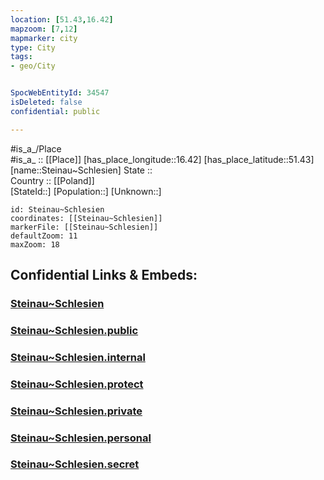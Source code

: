 ```yaml
---
location: [51.43,16.42] 
mapzoom: [7,12] 
mapmarker: city 
type: City
tags:
- geo/City


SpocWebEntityId: 34547
isDeleted: false
confidential: public

---
```

#is_a_/Place  
#is_a_ :: [[Place]] 
[has_place_longitude::16.42] 
[has_place_latitude::51.43] 
[name::Steinau~Schlesien] 
State ::  
Country :: [[Poland]]  
[StateId::] 
[Population::] 
[Unknown::] 


```leaflet
id: Steinau~Schlesien
coordinates: [[Steinau~Schlesien]] 
markerFile: [[Steinau~Schlesien]] 
defaultZoom: 11 
maxZoom: 18
```


## Confidential Links & Embeds: 

### [Steinau~Schlesien](/_Standards/Earth/Continent/Europe/Europe~East/Poland/Provinces~Poland/Lower_Silesian/City/Steinau~Schlesien.md) 

### [Steinau~Schlesien.public](/_public/Earth/Continent/Europe/Europe~East/Poland/Provinces~Poland/Lower_Silesian/City/Steinau~Schlesien.public.md) 

### [Steinau~Schlesien.internal](/_internal/Earth/Continent/Europe/Europe~East/Poland/Provinces~Poland/Lower_Silesian/City/Steinau~Schlesien.internal.md) 

### [Steinau~Schlesien.protect](/_protect/Earth/Continent/Europe/Europe~East/Poland/Provinces~Poland/Lower_Silesian/City/Steinau~Schlesien.protect.md) 

### [Steinau~Schlesien.private](/_private/Earth/Continent/Europe/Europe~East/Poland/Provinces~Poland/Lower_Silesian/City/Steinau~Schlesien.private.md) 

### [Steinau~Schlesien.personal](/_personal/Earth/Continent/Europe/Europe~East/Poland/Provinces~Poland/Lower_Silesian/City/Steinau~Schlesien.personal.md) 

### [Steinau~Schlesien.secret](/_secret/Earth/Continent/Europe/Europe~East/Poland/Provinces~Poland/Lower_Silesian/City/Steinau~Schlesien.secret.md)

